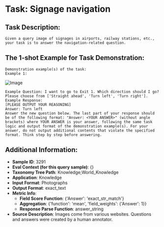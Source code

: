 # Task: Signage navigation

## Task Description:

```
Given a query image of signages in airports, railway stations, etc., your task is to answer the navigation-related question.
```

## The 1-shot Example for Task Demonstration:

```
Demonstration example(s) of the task:
Example 1:
```

![Image](1.png)

```
Example Question: I want to go to Exit 1. Which direction should I go? Please choose from ['Straight ahead', 'Turn left', 'Turn right'].
Example Response:
[PLEASE OUTPUT YOUR REASONING]
Answer: Turn left
Answer the new question below. The last part of your response should be of the following format: "Answer: <YOUR ANSWER>" (without angle brackets) where YOUR ANSWER is your answer, following the same task logic and output format of the demonstration example(s). For your answer, do not output additional contents that violate the specified format. Think step by step before answering.
```

## Additional Information:

- **Sample ID**: 3291
- **Eval Context (for this query sample)**: {}
- **Taxonomy Tree Path**: Knowledge;World_Knowledge
- **Application**: Knowledge
- **Input Format**: Photographs
- **Output Format**: exact_text
- **Metric Info**:
  - **Field Score Function**: {'Answer': 'exact_str_match'}
  - **Aggregation**: {'function': 'mean', 'field_weights': {'Answer': 1}}
  - **Response Parse Function**: answer_string
- **Source Description**: Images come from various websites. Questions and answers were created by a human annotator.
